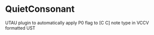 # QuietConsonant
 UTAU plugin to automatically apply P0 flag to [C C] note type in VCCV formatted UST

